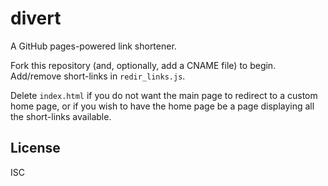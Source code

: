 # divert

A GitHub pages-powered link shortener.

Fork this repository (and, optionally, add a CNAME file) to begin. Add/remove short-links in `redir_links.js`.

Delete `index.html` if you do not want the main page to redirect to a custom home page, or if you wish to have the home page be a page displaying all the short-links available.


## License

ISC